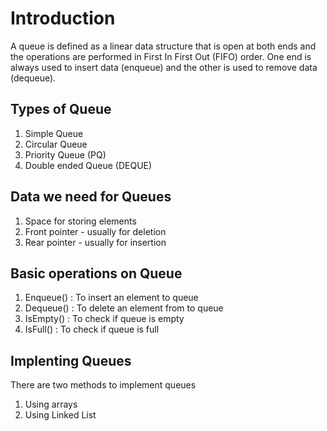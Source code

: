# Introduction
A queue is defined as a linear data structure that is open at both ends and the operations are performed in First In First Out (FIFO) order. One end is always used to insert data (enqueue) and the other is used to remove data (dequeue).

## Types of Queue 
1) Simple Queue
2) Circular Queue
3) Priority Queue (PQ)
4) Double ended Queue (DEQUE)

## Data we need for Queues 
1) Space for storing elements
2) Front pointer - usually for deletion
3) Rear pointer - usually for insertion 

## Basic operations on Queue
1) Enqueue() : To insert an element to queue
2) Dequeue() : To delete an element from to queue
3) IsEmpty() : To check if queue is empty
4) IsFull() : To check if queue is full 

## Implenting Queues
There are two methods to implement queues 
1) Using arrays 
2) Using Linked List 

